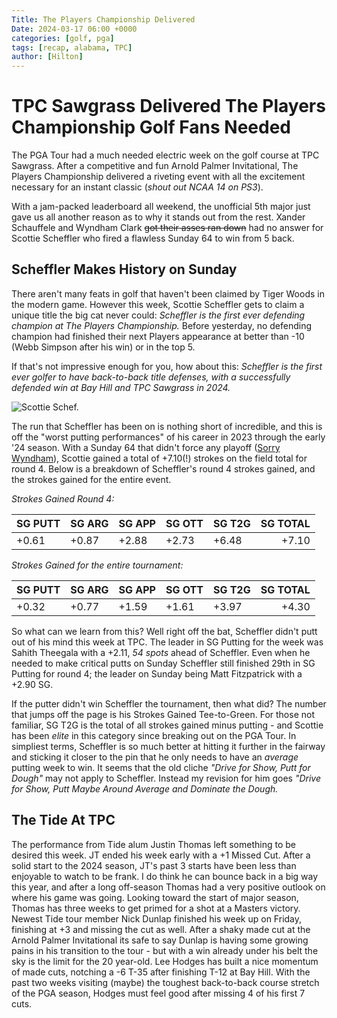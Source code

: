 ```yaml
---
Title: The Players Championship Delivered
Date: 2024-03-17 06:00 +0000
categories: [golf, pga]
tags: [recap, alabama, TPC]
author: [Hilton] 
---
```


# TPC Sawgrass Delivered The Players Championship Golf Fans Needed

The PGA Tour had a much needed electric week on the golf course at TPC Sawgrass. After a competitive and fun Arnold Palmer Invitational, The Players Championship delivered a riveting event with all the excitement necessary for an instant classic (_shout out NCAA 14 on PS3_). 

With a jam-packed leaderboard all weekend, the unofficial 5th major just gave us all another reason as to why it stands out from the rest. Xander Schauffele and Wyndham Clark ~~got their asses ran down~~ had no answer for Scottie Scheffler who fired a flawless Sunday 64 to win from 5 back. 

## Scheffler Makes History on Sunday
There aren't many feats in golf that haven't been claimed by Tiger Woods in the modern game. However this week, Scottie Scheffler gets to claim a unique title the big cat never could: _Scheffler is the first ever defending champion at The Players Championship._ Before yesterday, no defending champion had finished their next Players appearance at better than -10 (Webb Simpson after his win) or in the top 5. 

If that's not impressive enough for you, how about this: _Scheffler is the first ever golfer to have back-to-back title defenses, with a successfully defended win at Bay Hill and TPC Sawgrass in 2024._

![Scottie Schef.](https://i.ibb.co/BrLvRYC/Screenshot-2024-03-18-at-12-09-35-PM.png "Scottie with his B2B trophies")

The run that Scheffler has been on is nothing short of incredible, and this is off the "worst putting performances" of his career in 2023 through the early '24 season. With a Sunday 64 that didn't force any playoff ([Sorry Wyndham](https://youtube.com/shorts/JGeW0nAigsE?si=4xiHDZ9aAjSBHqQD)), Scottie gained a total of +7.10(!) strokes on the field total for round 4. Below is a breakdown of Scheffler's round 4 strokes gained, and the strokes gained for the entire event.

_Strokes Gained Round 4:_

| SG PUTT | SG ARG | SG APP | SG OTT | SG T2G | SG TOTAL |
|:--------|:-------|:-------|:-------|:-------|---------:|
| +0.61   | +0.87  | +2.88  | +2.73  | +6.48  | +7.10    |

_Strokes Gained for the entire tournament:_

| SG PUTT | SG ARG | SG APP | SG OTT | SG T2G | SG TOTAL |
|:--------|:-------|:-------|:-------|:-------|---------:|
| +0.32   | +0.77  | +1.59  | +1.61  | +3.97  | +4.30    |

So what can we learn from this? Well right off the bat, Scheffler didn't putt out of his mind this week at TPC. The leader in SG Putting for the week was Sahith Theegala with a +2.11, _54 spots_ ahead of Scheffler. Even when he needed to make critical putts on Sunday Scheffler still finished 29th in SG Putting for round 4; the leader on Sunday being Matt Fitzpatrick with a +2.90 SG.  

If the putter didn't win Scheffler the tournament, then what did? The number that jumps off the page is his Strokes Gained Tee-to-Green. For those not familiar, SG T2G is the total of all strokes gained minus putting - and Scottie has been _elite_ in this category since breaking out on the PGA Tour. In simpliest terms, Scheffler is so much better at hitting it further in the fairway and sticking it closer to the pin that he only needs to have an _average_ putting week to win. It seems that the old cliche _"Drive for Show, Putt for Dough"_ may not apply to Scheffler. Instead my revision for him goes _"Drive for Show, Putt Maybe Around Average and Dominate the Dough._

## The Tide At TPC
The performance from Tide alum Justin Thomas left something to be desired this week. JT ended his week early with a +1 Missed Cut. After a solid start to the 2024 season, JT's past 3 starts have been less than enjoyable to watch to be frank. I do think he can bounce back in a big way this year, and after a long off-season Thomas had a very positive outlook on where his game was going. Looking toward the start of major season, Thomas has three weeks to get primed for a shot at a Masters victory. Newest Tide tour member Nick Dunlap finished his week up on Friday, finishing at +3 and missing the cut as well. After a shaky made cut at the Arnold Palmer Invitational its safe to say Dunlap is having some growing pains in his transition to the tour - but with a win already under his belt the sky is the limit for the 20 year-old. Lee Hodges has built a nice momentum of made cuts, notching a -6 T-35 after finishing T-12 at Bay Hill. With the past two weeks visiting (maybe) the toughest back-to-back course stretch of the PGA season, Hodges must feel good after missing 4 of his first 7 cuts.  





